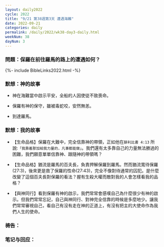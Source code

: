 ```yaml
---
layout: daily2022
cycle: 2022
title: "9/21 第38週第3天 遭遇海難"
date: 2022-09-21
categories: daily
permalink: /daily/2022/wk38-day3-daily.html
weekNum: 38
dayNum: 3
---
```


### 問題：保羅在前往羅馬的路上的遭遇如何？

{%- include BibleLinks2022.html -%}

### 默想：神的故事 
+ 神在海難當中啟示平安，全船的人因使徒不致喪命。

+ 保羅有神的保守，雖被毒蛇咬，安然無恙。

+ 到達羅馬。

### 默想：我的故事
+ 【生命品格】保羅在大難中，完全信靠神的帶領，正如他在`腓利比書 4:13` 所說:`「我靠着那加給我力量的，凡事都能做」`。我們還有太多靠自己的力量無法勝過的困難，我們願意單單信靠神、跟隨神的帶領嗎？

+ 【生命品格】猶流是羅馬的百夫長，負責押解保羅到羅馬。然而猶流寬待保羅(27:3)，後來更是救了保羅的性命(27:43)，完全不像對待通常的囚犯。是什麼改變了這個百夫長對保羅的看法？握有生殺大權而敵對我的人會怎樣看我的品格？

+ 【與神同行】看到保羅有神的啟示，我們常常會感嘆自己為什麼很少有神的啟示。但我們常常忘記，自己與神同行、對神完全信靠的時候是多麼地少。讓我們常常審視自己，看自己有沒有走在神的正道上，有沒有把主的大使命作為我們人生的使命。

### 祷告：

### 笔记与回应：
